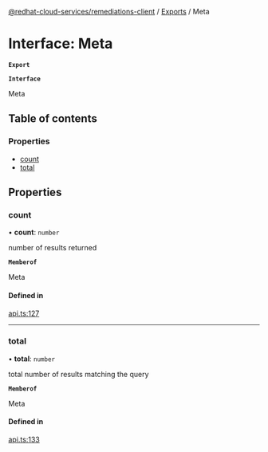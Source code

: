 [@redhat-cloud-services/remediations-client](../README.md) / [Exports](../modules.md) / Meta

# Interface: Meta

**`Export`**

**`Interface`**

Meta

## Table of contents

### Properties

- [count](Meta.md#count)
- [total](Meta.md#total)

## Properties

### count

• **count**: `number`

number of results returned

**`Memberof`**

Meta

#### Defined in

[api.ts:127](https://github.com/mkholjuraev/javascript-clients/blob/master/packages/remediations/api.ts#L127)

___

### total

• **total**: `number`

total number of results matching the query

**`Memberof`**

Meta

#### Defined in

[api.ts:133](https://github.com/mkholjuraev/javascript-clients/blob/master/packages/remediations/api.ts#L133)
